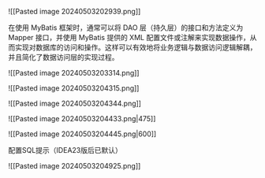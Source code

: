 
![[Pasted image 20240503202939.png]]

在使用 MyBatis 框架时，通常可以将 DAO 层（持久层）的接口和方法定义为 Mapper 接口，并使用 MyBatis 提供的 XML 配置文件或注解来实现数据操作，从而实现对数据库的访问和操作。这样可以有效地将业务逻辑与数据访问逻辑解耦，并且简化了数据访问层的实现过程。

![[Pasted image 20240503203314.png]]

![[Pasted image 20240503204315.png]]

![[Pasted image 20240503204344.png]]

![[Pasted image 20240503204433.png|475]]

![[Pasted image 20240503204445.png|600]]

配置SQL提示（IDEA23版后已默认）

![[Pasted image 20240503204925.png]]

